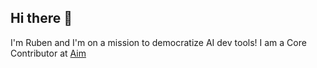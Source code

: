 ## Hi there 👋  

I'm Ruben and I'm on a mission to democratize AI dev tools!
I am a Core Contributor at <a href="https://github.com/aimhubio/aim">Aim</a>
